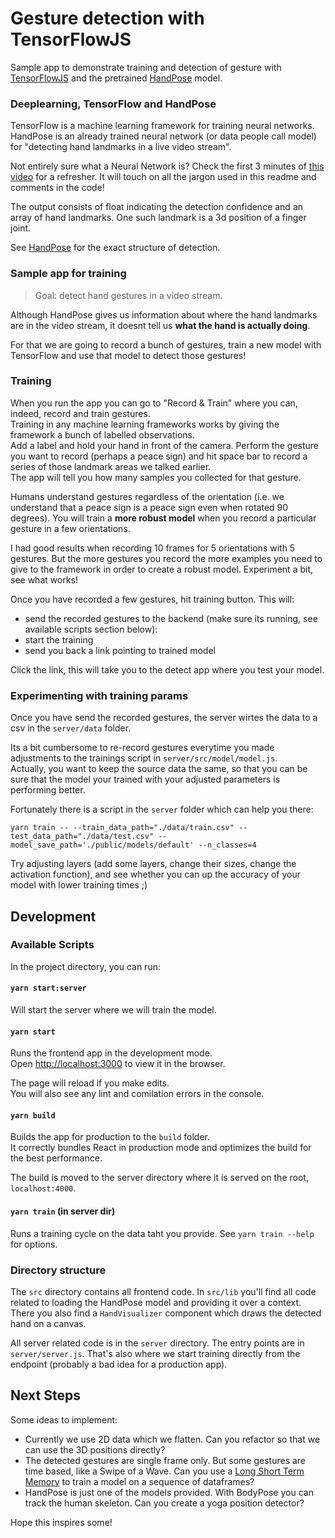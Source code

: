 # Gesture detection with TensorFlowJS

Sample app to demonstrate training and detection of gesture with [TensorFlowJS](https://www.tensorflow.org/js/) and the pretrained [HandPose](https://github.com/tensorflow/tfjs-models/tree/master/handpose) model.

### Deeplearning, TensorFlow and HandPose

TensorFlow is a machine learning framework for training neural networks. HandPose is an already trained neural network (or data people call model) for "detecting hand landmarks in a live video stream". 

Not entirely sure what a Neural Network is? Check the first 3 minutes of [this video](https://www.youtube.com/watch?v=bfmFfD2RIcg&ab_channel=Simplilearn) for a refresher. It will touch on all the jargon used in this readme and comments in the code!

The output consists of float indicating the detection confidence and an array of hand landmarks. One such landmark is a 3d position of a finger joint.

See [HandPose](https://github.com/tensorflow/tfjs-models/tree/master/handpose) for the exact structure of detection. 

### Sample app for training

> Goal: detect hand gestures in a video stream.

Although HandPose gives us information about where the hand landmarks are in the video stream, it doesnt tell us **what the hand is actually doing**.

For that we are going to record a bunch of gestures, train a new model with TensorFlow and use that model to detect those gestures!

### Training

When you run the app you can go to "Record & Train" where you can, indeed, record and train gestures.\
Training in any machine learning frameworks works by giving the framework a bunch of labelled observations.\
Add a label and hold your hand in front of the camera. Perform the gesture you want to record (perhaps a peace sign) and hit space bar to record a series of those landmark areas we talked earlier.\
The app will tell you how many samples you collected for that gesture.

Humans understand gestures regardless of the orientation (i.e. we understand that a peace sign is a peace sign even when rotated 90 degrees). You will train a **more robust model** when you record a particular gesture in a few orientations.

I had good results when recording 10 frames for 5 orientations with 5 gestures. But the more gestures you record the more examples you need to give to the framework in order to create a robust model. Experiment a bit, see what works!

Once you have recorded a few gestures, hit training button. This will:

* send the recorded gestures to the backend (make sure its running, see available scripts section below):
* start the training
* send you back a link pointing to trained model

Click the link, this will take you to the detect app where you test your model.

### Experimenting with training params

Once you have send the recorded gestures, the server wirtes the data to a csv in the `server/data` folder.

Its a bit cumbersome to re-record gestures everytime you made adjustments to the trainings script in `server/src/model/model.js`.\
Actually, you want to keep the source data the same, so that you can be sure that the model your trained with your adjusted parameters is performing better.

Fortunately there is a script in the `server` folder which can help you there:

```
yarn train -- --train_data_path="./data/train.csv" --test_data_path="./data/test.csv" --model_save_path='./public/models/default' --n_classes=4
```

Try adjusting layers (add some layers, change their sizes, change the activation function), and see whether you can up the accuracy of your model with lower training times ;) 

## Development

### Available Scripts

In the project directory, you can run:

#### `yarn start:server`

Will start the server where we will train the model. 

#### `yarn start`

Runs the frontend app in the development mode.\
Open [http://localhost:3000](http://localhost:3000) to view it in the browser.

The page will reload if you make edits.\
You will also see any lint and comilation errors in the console.

#### `yarn build`

Builds the app for production to the `build` folder.\
It correctly bundles React in production mode and optimizes the build for the best performance.

The build is moved to the server directory where it is served on the root, `localhost:4000`.

#### `yarn train` (in server dir)

Runs a training cycle on the data taht you provide. See `yarn train --help` for options. 
### Directory structure 

The `src` directory contains all frontend code. In `src/lib` you'll find all code related to loading the HandPose model and providing it over a context. There you also find a `HandVisualizer` component which draws the detected hand on a canvas.

All server related code is in the `server` directory. The entry points are in `server/server.js`. That's also where we start training directly from the endpoint (probably a bad idea for a production app).

## Next Steps

Some ideas to implement:

* Currently we use 2D data which we flatten. Can you refactor so that we can use the 3D positions directly? 
* The detected gestures are single frame only. But some gestures are time based, like a Swipe of a Wave. Can you use a [Long Short Term Memory](https://js.tensorflow.org/api/latest/#Layers-Recurrent) to train a model on a sequence of dataframes?  
* HandPose is just one of the models provided. With BodyPose you can track the human skeleton. Can you create a yoga position detector? 

Hope this inspires some!